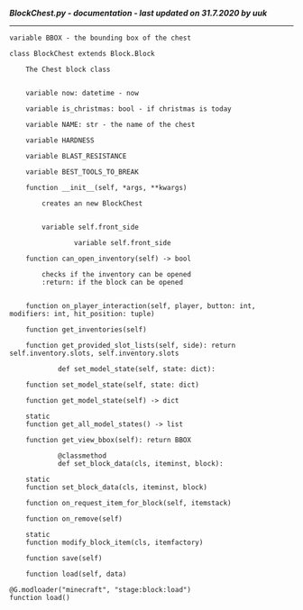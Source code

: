 ***BlockChest.py - documentation - last updated on 31.7.2020 by uuk***
___

    variable BBOX - the bounding box of the chest

    class BlockChest extends Block.Block
        
        The Chest block class


        variable now: datetime - now

        variable is_christmas: bool - if christmas is today

        variable NAME: str - the name of the chest

        variable HARDNESS

        variable BLAST_RESISTANCE

        variable BEST_TOOLS_TO_BREAK

        function __init__(self, *args, **kwargs)
            
            creates an new BlockChest


            variable self.front_side

                    variable self.front_side

        function can_open_inventory(self) -> bool
            
            checks if the inventory can be opened
            :return: if the block can be opened


        function on_player_interaction(self, player, button: int, modifiers: int, hit_position: tuple)

        function get_inventories(self)

        function get_provided_slot_lists(self, side): return self.inventory.slots, self.inventory.slots
                
                def set_model_state(self, state: dict):

        function set_model_state(self, state: dict)

        function get_model_state(self) -> dict

        static
        function get_all_model_states() -> list

        function get_view_bbox(self): return BBOX
                
                @classmethod
                def set_block_data(cls, iteminst, block):

        static
        function set_block_data(cls, iteminst, block)

        function on_request_item_for_block(self, itemstack)

        function on_remove(self)

        static
        function modify_block_item(cls, itemfactory)

        function save(self)

        function load(self, data)

    @G.modloader("minecraft", "stage:block:load")
    function load()